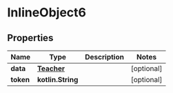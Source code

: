 
# InlineObject6

## Properties
Name | Type | Description | Notes
------------ | ------------- | ------------- | -------------
**data** | [**Teacher**](Teacher.md) |  |  [optional]
**token** | **kotlin.String** |  |  [optional]



